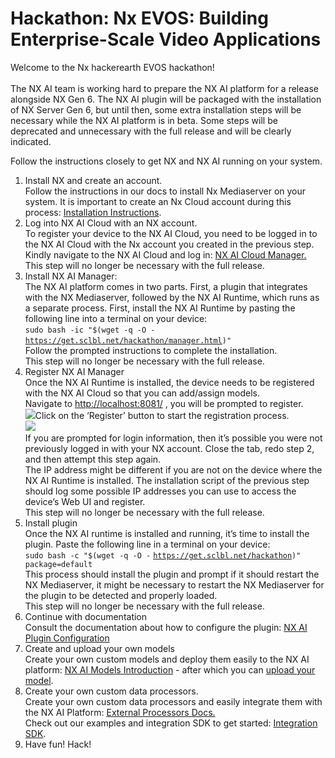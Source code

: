 # Hackathon: Nx EVOS: Building Enterprise-Scale Video Applications

Welcome to the Nx hackerearth EVOS hackathon\![\
\
](https://nx.docs.scailable.net/)The NX AI team is working hard to prepare the NX AI platform for a release alongside NX Gen 6. The NX AI plugin will be packaged with the installation of NX Server Gen 6, but until then, some extra installation steps will be necessary while the NX AI platform is in beta. Some steps will be deprecated and unnecessary with the full release and will be clearly indicated.

Follow the instructions closely to get NX and NX AI running on your system.

1. Install NX and create an account.\
   Follow the instructions in our docs to install Nx Mediaserver on your system. It is important to create an Nx Cloud account during this process: [Installation Instructions](https://nx.docs.scailable.net/nx-ai-manager/get-started-with-the-nx-ai-manager-plugin/1.-install-network-optix).
2. Log into NX AI Cloud with an NX account.\
   To register your device to the NX AI Cloud, you need to be logged in to the NX AI Cloud with the Nx account you created in the previous step. Kindly navigate to the NX AI Cloud and log in: [NX AI Cloud Manager.\
   ](https://admin.sclbl.nxvms.com/nx-login)This step will no longer be necessary with the full release.
3. Install NX AI Manager:\
   The NX AI platform comes in two parts. First, a plugin that integrates with the NX Mediaserver, followed by the NX AI Runtime, which runs as a separate process. First, install the NX AI Runtime by pasting the following line into a terminal on your device:\
   `sudo bash -ic "$(wget -q -O -` [`https://get.sclbl.net/hackathon/manager.html`](https://get.sclbl.net/hackathon/manager.html)`)"`\
   Follow the prompted instructions to complete the installation.\
   This step will no longer be necessary with the full release.
4. Register NX AI Manager\
   Once the NX AI Runtime is installed, the device needs to be registered with the NX AI Cloud so that you can add/assign models.\
   Navigate to [http://localhost:8081/](http://localhost:8081/) , you will be prompted to register.\
   ![](https://lh7-us.googleusercontent.com/v2EHq7gCfYNIhWlVT61ASGbMiZIGgFlaf2iDwrYikYWxI-F6c5B\_cjM5EOAr9zD6jcAputUWyXLeX-BDJIf1sTPWcop4HyVa9\_VZedmnH-rnpnaU66ajEMlNIjWvhHOdrY96ncgF9KQkzpfhWpamUPo)Click on the ‘Register’ button to start the registration process.\
   ![](https://lh7-us.googleusercontent.com/mIAgsPomKmMjHXpAARxgUFvL-JCr9eix2DAkcZpVVVBgEj9Ah5tqNFft1B8F8naVdEwjUXcuqwjmG-VWw-AcQQ3Mhcky6uJT07xc3LQ930mM2m6zrLXxgUPejelMns-ysKGRiVDzAzuH2isUN3Gw\_WE)\
   If you are prompted for login information, then it’s possible you were not previously logged in with your NX account. Close the tab, redo step 2, and then attempt this step again.\
   The IP address might be different if you are not on the device where the NX AI Runtime is installed. The installation script of the previous step should log some possible IP addresses you can use to access the device’s Web UI and register.\
   This step will no longer be necessary with the full release.
5. Install plugin\
   Once the NX AI runtime is installed and running, it’s time to install the plugin. Paste the following line in a terminal on your device:\
   `sudo bash -c "$(wget -q -O -` [`https://get.sclbl.net/hackathon`](https://get.sclbl.net/hackathon)`)"  package=default`\
   This process should install the plugin and prompt if it should restart the NX Mediaserver, it might be necessary to restart the NX Mediaserver for the plugin to be detected and properly loaded.\
   This step will no longer be necessary with the full release.
6. Continue with documentation\
   Consult the documentation about how to configure the plugin: [NX AI Plugin Configuration](https://nx.docs.scailable.net/nx-ai-manager/get-started-with-the-nx-ai-manager-plugin/2.-configure-the-nx-ai-manager-plugin)
7. Create and upload your own models\
   Create your own custom models and deploy them easily to the NX AI platform: [NX AI Models Introduction](https://nx.docs.scailable.net/for-data-scientists/introduction) - after which you can [upload your model](../nx-ai-cloud/upload-your-model.md).
8. Create your own custom data processors.\
   Create your own custom data processors and easily integrate them with the NX AI Platform: [External Processors Docs.\
   ](https://nx.docs.scailable.net/nx-ai-manager/get-started-with-the-nx-ai-manager-plugin/7.-advanced-configuration/7.1-external-post-processing)Check out our examples and integration SDK to get started: [Integration SDK](https://github.com/scailable/sclbl-integration-sdk).
9. Have fun! Hack!
